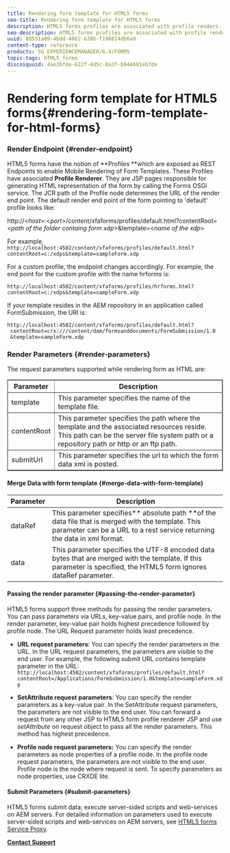 ```yaml
---
title: Rendering form template for HTML5 forms
seo-title: Rendering form template for HTML5 forms
description: HTML5 forms profiles are associated with profile renders. Profile Renders are JSP pages responsible for generating HTML representation of the form by calling the Forms OSGi service.
seo-description: HTML5 forms profiles are associated with profile renders. Profile Renders are JSP pages responsible for generating HTML representation of the form by calling the Forms OSGi service.
uuid: 88551a09-4bdd-4062-b20b-f196814db6a9
content-type: reference
products: SG_EXPERIENCEMANAGER/6.4/FORMS
topic-tags: hTML5_forms
discoiquuid: 4ae3bfde-622f-4d5c-8a3f-b944691eb7de
---
```


# Rendering form template for HTML5 forms{#rendering-form-template-for-html-forms}

### Render Endpoint {#render-endpoint}

HTML5 forms have the notion of **Profiles **which are exposed as REST Endpoints to enable Mobile Rendering of Form Templates. These Profiles have associated **Profile Renderer**. They are JSP pages responsible for generating HTML representation of the form by calling the Forms OSGi service. The JCR path of the Profile node determines the URL of the render end point. The default render end point of the form pointing to 'default' profile looks like:

http://&lt;*host*&gt;:&lt;*port*&gt;/content/xfaforms/profiles/default.html?contentRoot=&lt;*path of the folder containg form xdp*&gt;&template=&lt;*name of the xdp*&gt;

For example, `http://localhost:4502/content/xfaforms/profiles/default.html?contentRoot=c:/xdps&template=sampleForm.xdp`

For a custom profile, the endpoint changes accordingly. For example, the end point for the custom profile with the name hrforms is:

`http://localhost:4502/content/xfaforms/profiles/hrforms.html?contentRoot=c:/xdps&template=sampleForm.xdp`

If your template resides in the AEM repository in an application called FormSubmission, the URI is:

```
http://localhost:4502/content/xfaforms/profiles/default.html?
 contentRoot=crx:///content/dam/formsanddocuments/FormSubmission/1.0
 &template=sampleForm.xdp

```

### Render Parameters {#render-parameters}

The request parameters supported while rendering form as HTML are:

<table border="1" cellpadding="1" cellspacing="0" width="100%"> 
 <tbody> 
  <tr> 
   <th><strong>Parameter </strong></th> 
   <th><strong>Description</strong></th> 
  </tr> 
  <tr> 
   <td>template<br /> </td> 
   <td>This parameter specifies the name of the template file.<br /> </td> 
  </tr> 
  <tr> 
   <td>contentRoot<br /> </td> 
   <td>This parameter specifies the path where the template and the associated resources reside. This path can be the server file system path or a repository path or http or an ftp path.<br /> </td> 
  </tr> 
  <tr> 
   <td>submitUrl<br /> </td> 
   <td>This parameter specifies the url to which the form data xml is posted.<br /> </td> 
  </tr> 
 </tbody> 
</table>

#### Merge Data with form template {#merge-data-with-form-template}

| Parameter  |Description |
|---|---|
| dataRef |This parameter specifies** absolute path **of the data file that is merged with the template. This parameter can be a URL to a rest service returning the data in xml format. |
| data |This parameter specifies the UTF-8 encoded data bytes that are merged with the template. If this parameter is specified, the HTML5 form ignores dataRef parameter. |

#### Passing the render parameter {#passing-the-render-parameter}

HTML5 forms support three methods for passing the render parameters. You can pass parameters via URLs, key-value pairs, and profile node. In the render parameter, key-value pair holds highest precedence followed by profile node. The URL Request parameter holds least precedence.

* **URL request parameters**: You can specify the render parameters in the URL. In the URL request parameters, the parameters are visible to the end user. For example, the following submit URL contains template parameter in the URL: `http://localhost:4502/content/xfaforms/profiles/default.html?contentRoot=/Applications/FormSubmission/1.0&template=sampleForm.xdp`

* **SetAttribute request parameters**: You can specify the render parameters as a key-value pair. In the SetAttribute request parameters, the parameters are not visible to the end user. You can forward a request from any other JSP to HTML5 form profile renderer JSP and use *setAttribute* on request object to pass all the render parameters. This method has highest precedence.

* **Profile node request parameters:** You can specify the render parameters as node properties of a profile node. In the profile node request parameters, the parameters are not visible to the end user. Profile node is the node where request is sent. To specify parameters as node properties, use CRXDE lite.

#### Submit Parameters {#submit-parameters}

HTML5 forms submit data; execute server-sided scripts and web-services on AEM servers. For detailed information on parameters used to execute server-sided scripts and web-services on AEM servers, see [HTML5 forms Service Proxy](../../forms/using/service-proxy.md).

[**Contact Support**](https://www.adobe.com/account/sign-in.supportportal.html)

